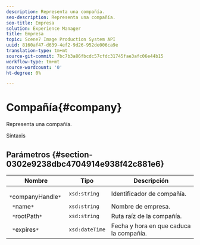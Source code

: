 ```yaml
---
description: Representa una compañía.
seo-description: Representa una compañía.
seo-title: Empresa
solution: Experience Manager
title: Empresa
topic: Scene7 Image Production System API
uuid: 8160af47-d639-4ef2-9d26-952de006ca9e
translation-type: tm+mt
source-git-commit: 7bc7b3a86fbcdc57cfdc31745fae3afc06e44b15
workflow-type: tm+mt
source-wordcount: '0'
ht-degree: 0%

---
```



# Compañía{#company}

Representa una compañía.

Sintaxis

## Parámetros {#section-0302e9238dbc4704914e938f42c881e6}

| Nombre | Tipo | Descripción |
|---|---|---|
| ` *`companyHandle`*` | `xsd:string` | Identificador de compañía. |
| ` *`name`*` | `xsd:string` | Nombre de empresa. |
| ` *`rootPath`*` | `xsd:string` | Ruta raíz de la compañía. |
| ` *`expires`*` | `xsd:dateTime` | Fecha y hora en que caduca la compañía. |

